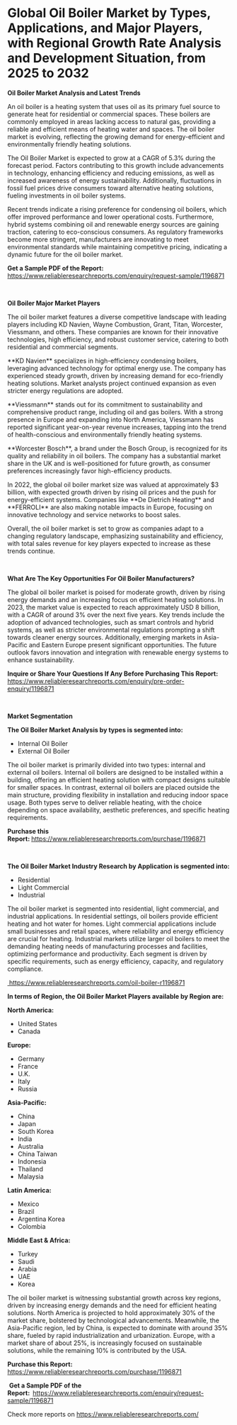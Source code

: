 <p><h1>Global Oil Boiler Market by Types, Applications, and Major Players, with Regional Growth Rate Analysis and Development Situation, from 2025 to 2032</h1></p><p><strong>Oil Boiler Market Analysis and Latest Trends</strong></p>
<p><p>An oil boiler is a heating system that uses oil as its primary fuel source to generate heat for residential or commercial spaces. These boilers are commonly employed in areas lacking access to natural gas, providing a reliable and efficient means of heating water and spaces. The oil boiler market is evolving, reflecting the growing demand for energy-efficient and environmentally friendly heating solutions.</p><p>The Oil Boiler Market is expected to grow at a CAGR of 5.3% during the forecast period. Factors contributing to this growth include advancements in technology, enhancing efficiency and reducing emissions, as well as increased awareness of energy sustainability. Additionally, fluctuations in fossil fuel prices drive consumers toward alternative heating solutions, fueling investments in oil boiler systems. </p><p>Recent trends indicate a rising preference for condensing oil boilers, which offer improved performance and lower operational costs. Furthermore, hybrid systems combining oil and renewable energy sources are gaining traction, catering to eco-conscious consumers. As regulatory frameworks become more stringent, manufacturers are innovating to meet environmental standards while maintaining competitive pricing, indicating a dynamic future for the oil boiler market.</p></p>
<p><strong>Get a Sample PDF of the Report:&nbsp;</strong> <a href="https://www.reliableresearchreports.com/enquiry/request-sample/1196871?utm_campaign=2211&utm_medium=2&utm_source=Github&utm_content=ia&utm_term=19022025&utm_id=oil-boiler">https://www.reliableresearchreports.com/enquiry/request-sample/1196871</a></p>
<p>&nbsp;</p>
<p><strong>Oil Boiler Major Market Players</strong></p>
<p><p>The oil boiler market features a diverse competitive landscape with leading players including KD Navien, Wayne Combustion, Grant, Titan, Worcester, Viessmann, and others. These companies are known for their innovative technologies, high efficiency, and robust customer service, catering to both residential and commercial segments.</p><p>**KD Navien** specializes in high-efficiency condensing boilers, leveraging advanced technology for optimal energy use. The company has experienced steady growth, driven by increasing demand for eco-friendly heating solutions. Market analysts project continued expansion as even stricter energy regulations are adopted.</p><p>**Viessmann** stands out for its commitment to sustainability and comprehensive product range, including oil and gas boilers. With a strong presence in Europe and expanding into North America, Viessmann has reported significant year-on-year revenue increases, tapping into the trend of health-conscious and environmentally friendly heating systems.</p><p>**Worcester Bosch**, a brand under the Bosch Group, is recognized for its quality and reliability in oil boilers. The company has a substantial market share in the UK and is well-positioned for future growth, as consumer preferences increasingly favor high-efficiency products. </p><p>In 2022, the global oil boiler market size was valued at approximately $3 billion, with expected growth driven by rising oil prices and the push for energy-efficient systems. Companies like **De Dietrich Heating** and **FERROLI** are also making notable impacts in Europe, focusing on innovative technology and service networks to boost sales.</p><p>Overall, the oil boiler market is set to grow as companies adapt to a changing regulatory landscape, emphasizing sustainability and efficiency, with total sales revenue for key players expected to increase as these trends continue.</p></p>
<p>&nbsp;</p>
<p><strong>What Are The Key Opportunities For Oil Boiler Manufacturers?</strong></p>
<p><p>The global oil boiler market is poised for moderate growth, driven by rising energy demands and an increasing focus on efficient heating solutions. In 2023, the market value is expected to reach approximately USD 8 billion, with a CAGR of around 3% over the next five years. Key trends include the adoption of advanced technologies, such as smart controls and hybrid systems, as well as stricter environmental regulations prompting a shift towards cleaner energy sources. Additionally, emerging markets in Asia-Pacific and Eastern Europe present significant opportunities. The future outlook favors innovation and integration with renewable energy systems to enhance sustainability.</p></p>
<p><strong>Inquire or Share Your Questions If Any Before Purchasing This Report:</strong> <a href="https://www.reliableresearchreports.com/enquiry/pre-order-enquiry/1196871?utm_campaign=2211&utm_medium=2&utm_source=Github&utm_content=ia&utm_term=19022025&utm_id=oil-boiler">https://www.reliableresearchreports.com/enquiry/pre-order-enquiry/1196871</a></p>
<p>&nbsp;</p>
<p><strong>Market Segmentation</strong></p>
<p><strong>The Oil Boiler Market Analysis by types is segmented into:</strong></p>
<p><ul><li>Internal Oil Boiler</li><li>External Oil Boiler</li></ul></p>
<p><p>The oil boiler market is primarily divided into two types: internal and external oil boilers. Internal oil boilers are designed to be installed within a building, offering an efficient heating solution with compact designs suitable for smaller spaces. In contrast, external oil boilers are placed outside the main structure, providing flexibility in installation and reducing indoor space usage. Both types serve to deliver reliable heating, with the choice depending on space availability, aesthetic preferences, and specific heating requirements.</p></p>
<p><strong>Purchase this Report:&nbsp;</strong><a href="https://www.reliableresearchreports.com/purchase/1196871?utm_campaign=2211&utm_medium=2&utm_source=Github&utm_content=ia&utm_term=19022025&utm_id=oil-boiler">https://www.reliableresearchreports.com/purchase/1196871</a></p>
<p>&nbsp;</p>
<p><strong>The Oil Boiler Market Industry Research by Application is segmented into:</strong></p>
<p><ul><li>Residential</li><li>Light Commercial</li><li>Industrial</li></ul></p>
<p><p>The oil boiler market is segmented into residential, light commercial, and industrial applications. In residential settings, oil boilers provide efficient heating and hot water for homes. Light commercial applications include small businesses and retail spaces, where reliability and energy efficiency are crucial for heating. Industrial markets utilize larger oil boilers to meet the demanding heating needs of manufacturing processes and facilities, optimizing performance and productivity. Each segment is driven by specific requirements, such as energy efficiency, capacity, and regulatory compliance.</p></p>
<p><a href="https://www.reliableresearchreports.com/oil-boiler-r1196871?utm_campaign=2211&utm_medium=2&utm_source=Github&utm_content=ia&utm_term=19022025&utm_id=oil-boiler">&nbsp;https://www.reliableresearchreports.com/oil-boiler-r1196871</a></p>
<p><strong>In terms of Region, the Oil Boiler Market Players available by Region are:</strong></p>
<p>
    <p> <strong> North America: </strong>
        <ul>
            <li>United States</li>
            <li>Canada</li>
        </ul>
        </p> 
    <p> <strong> Europe: </strong>
        <ul>
            <li>Germany</li>
            <li>France</li>
            <li>U.K.</li>
            <li>Italy</li>
            <li>Russia</li>
        </ul>
        </p> 
    <p> <strong> Asia-Pacific: </strong>
        <ul>
            <li>China</li>
            <li>Japan</li>
            <li>South Korea</li>
            <li>India</li>
            <li>Australia</li>
            <li>China Taiwan</li>
            <li>Indonesia</li>
            <li>Thailand</li>
            <li>Malaysia</li>
        </ul>
        </p> 
    <p> <strong> Latin America: </strong>
        <ul>
            <li>Mexico</li>
            <li>Brazil</li>
            <li>Argentina Korea</li>
            <li>Colombia</li>
        </ul>
        </p> 
    <p> <strong> Middle East & Africa: </strong>
        <ul>
            <li>Turkey</li>
            <li>Saudi</li>
            <li>Arabia</li>
            <li>UAE</li>
            <li>Korea</li>
        </ul>
    </p>
    </p>
<p><p>The oil boiler market is witnessing substantial growth across key regions, driven by increasing energy demands and the need for efficient heating solutions. North America is projected to hold approximately 30% of the market share, bolstered by technological advancements. Meanwhile, the Asia-Pacific region, led by China, is expected to dominate with around 35% share, fueled by rapid industrialization and urbanization. Europe, with a market share of about 25%, is increasingly focused on sustainable solutions, while the remaining 10% is contributed by the USA.</p></p>
<p><strong>Purchase this Report: </strong><a href="https://www.reliableresearchreports.com/purchase/1196871?utm_campaign=2211&utm_medium=2&utm_source=Github&utm_content=ia&utm_term=19022025&utm_id=oil-boiler">https://www.reliableresearchreports.com/purchase/1196871</a></p>
<p>&nbsp;<strong>Get a Sample PDF of the Report:&nbsp;&nbsp;</strong><a href="https://www.reliableresearchreports.com/enquiry/request-sample/1196871?utm_campaign=2211&utm_medium=2&utm_source=Github&utm_content=ia&utm_term=19022025&utm_id=oil-boiler">https://www.reliableresearchreports.com/enquiry/request-sample/1196871</a></p>
<p><strong></strong></p>
<p>Check more reports on <a href="https://www.reliableresearchreports.com/?utm_campaign=2211&utm_medium=2&utm_source=Github&utm_content=ia&utm_term=19022025&utm_id=oil-boiler">https://www.reliableresearchreports.com/</a></p>